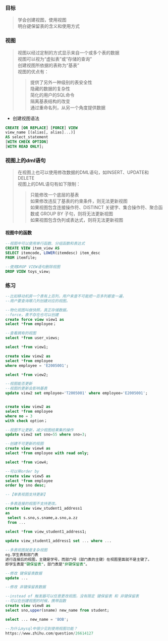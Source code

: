 ### 目标
>学会创建视图，使用视图  
明白键保留表的含义和使用方式

### 视图
>视图以经过定制的方式显示来自一个或多个表的数据  
视图可以视为“虚拟表”或“存储的查询”  
创建视图所依据的表称为“基表”  
视图的优点有：  
>>提供了另外一种级别的表安全性  
隐藏的数据的复杂性  
简化的用户的SQL命令  
隔离基表结构的改变  
通过重命名列，从另一个角度提供数据

- 创建视图语法
```SQL
CREATE [OR REPLACE] [FORCE] VIEW
view_name [(alias[, alias]...)] 
AS select_statement
[WITH CHECK OPTION]
[WITH READ ONLY];
```

### 视图上的dml语句
>在视图上也可以使用修改数据的DML语句，如INSERT、UPDATE和DELETE  
视图上的DML语句有如下限制：  
>>只能修改一个底层的基表  
如果修改违反了基表的约束条件，则无法更新视图  
如果视图包含连接操作符、DISTINCT 关键字、集合操作符、聚合函数或 GROUP BY 子句，则将无法更新视图  
如果视图包含伪列或表达式，则将无法更新视图

#### 视图中的函数
```SQL
--视图中可以使用单行函数、分组函数和表达式
CREATE VIEW item_view AS 
SELECT itemcode, LOWER(itemdesc) item_desc
FROM itemfile; 

--使用DROP VIEW语句删除视图
DROP VIEW toys_view;
```

### 练习
```SQL
--比如移动机房一个表有上百列，用户来查不可能把一百多列都查一遍，
--用户要查询哪几列创建对应的视图。

--物化视图叫做快照，真正存储数据。
--force，表不存在也可以创建
create force view view1 as
select *from employee；

--查看拥有的视图
select *from user_views;

select *from view1;

create view view2 as
select *from employee 
where employee = 'E2005001';

select *from view2;

--视图能否更新
--视图的更新会影响基表
update view2 set employee='T2005001' where employee='E2005001';


create view view2 as
select *from employee
where no = 3
with check option；

--视图不让更新，减少视图结果集的操作
update view2 set sno=55 where sno=3;

--创建不可更新的视图
create view view4 as
select *from employee with read only;

select *from view4;

--可以带order by
create view view5 as
select *from employee
order by sno desc;

--【单表视图支持更新】

--多表连接的视图不支持更改。
create view view_student1_address1
as
 select s.sno,s.sname,a.sno,a.zz
 from ...
 
select *from view_student1_address1;

update view_student1_address1 set ... where ...

--多表视图就是复杂视图
eg.学生表和部门表
进行连接后的视图，主键是学号，而部门号（部门表的主键）在视图里面就不是主键了。
即学生表是"键保留表"，部门表是"非键保留表"。

--修改 键保留表数据
update ...

--修改 非键保留表数据

--instead of 触发器可以任意更改视图，没有限定 键保留表 和 非键保留表
--可以在创建视图的时候，携带函数
create view view8 as
select sno,upper(sname) new_name from student;

select ... new_name = 'BOB';

--为什么mysql中很少见到使用视图功能？
https://www.zhihu.com/question/26614127
```

